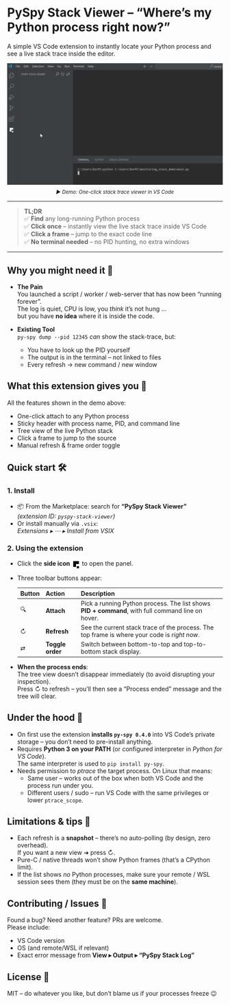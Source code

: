 # PySpy Stack Viewer – “Where’s my Python process right now?”

A simple VS Code extension to instantly locate your Python process and see a live stack trace inside the editor.

<div align="center">
  <img src="media/docs/demo.gif" width="660"/>
  <br/>
  <sub><i>▶ Demo: One-click stack trace viewer in VS Code</i></sub>
</div>

---

> **TL;DR**  
> ✅ **Find** any long-running Python process  
> ✅ **Click once** – instantly view the live stack trace inside VS Code  
> ✅ **Click a frame** – jump to the exact code line  
> ✅ **No terminal needed** – no PID hunting, no extra windows

---

## Why you might need it 🤕

* **The Pain**  
  You launched a script / worker / web-server that has now been
  “running forever”.  
  The log is quiet, CPU is low, you *think* it’s not hung …  
  but you have **no idea** where it is inside the code.

* **Existing Tool**  
  `py-spy dump --pid 12345` *can* show the stack-trace, but:  
  - You have to look up the PID yourself  
  - The output is in the terminal – not linked to files  
  - Every refresh → new command / new window

## What this extension gives you 🚀

All the features shown in the demo above:

- One-click attach to any Python process
- Sticky header with process name, PID, and command line
- Tree view of the live Python stack
- Click a frame to jump to the source
- Manual refresh & frame order toggle

## Quick start 🛠️

### 1. Install

- 📦 From the Marketplace: search for **“PySpy Stack Viewer”**  
  *(extension ID: `pyspy-stack-viewer`)*  
- Or install manually via `.vsix`:  
  *Extensions ▸ ⋯ ▸ Install from VSIX*


### 2. Using the extension

- Click the **side icon** <img src="media/docs/icon.png" alt="icon" width="20" height="20" style="vertical-align: middle;"> to open the panel.

- Three toolbar buttons appear:

  | Button | Action         | Description |
  |--------|----------------|-------------|
  | 🔍     | **Attach**     | Pick a running Python process. The list shows **PID + command**, with full command line on hover. |
  | ↻     | **Refresh**    | See the current stack trace of the process. The top frame is where your code is *right now*. |
  | ⇄     | **Toggle order** | Switch between bottom-to-top and top-to-bottom stack display. |


- **When the process ends**:  
  The tree view doesn’t disappear immediately (to avoid disrupting your inspection).  
  Press ↻ to refresh – you’ll then see a “Process ended” message and the tree will clear.

## Under the hood 🔧

* On first use the extension **installs `py-spy 0.4.0`** into VS Code’s
  private storage – you don’t need to pre-install anything.
* Requires **Python 3 on your PATH** (or configured interpreter in
  *Python for VS Code*).  
  The same interpreter is used to `pip install py-spy`.
* Needs permission to *ptrace* the target process. On Linux that means:
  * Same user – works out of the box when both VS Code and the process run
    under you.  
  * Different users / sudo – run VS Code with the same privileges or lower
    `ptrace_scope`.

## Limitations & tips 📎

* Each refresh is a **snapshot** – there’s no auto-polling (by design, zero overhead).  
  If you want a new view ➜ press ↻.
* Pure-C / native threads won’t show Python frames (that’s a CPython limit).
* If the list shows *no* Python processes, make sure your remote / WSL
  session sees them (they must be on the **same machine**).

## Contributing / Issues 🤝

Found a bug? Need another feature? PRs are welcome.  
Please include:

* VS Code version  
* OS (and remote/WSL if relevant)  
* Exact error message from **View ▸ Output ▸ “PySpy Stack Log”**

## License 📄

MIT – do whatever you like, but don’t blame us if your processes freeze 😉
